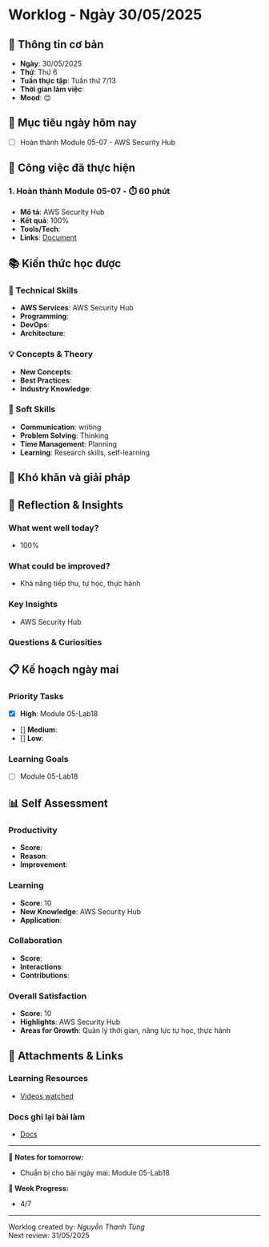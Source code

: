# Worklog - Ngày 30/05/2025

## 📅 Thông tin cơ bản
- **Ngày**: 30/05/2025
- **Thứ**: Thứ 6
- **Tuần thực tập**: Tuần thứ 7/13
- **Thời gian làm việc**: 
- **Mood**: 😊

## 🎯 Mục tiêu ngày hôm nay
- [ ] Hoàn thành Module 05-07 - AWS Security Hub

## 💼 Công việc đã thực hiện

### 1. Hoàn thành Module 05-07 - ⏱️ 60 phút
- **Mô tả**: AWS Security Hub
- **Kết quả**: 100%
- **Tools/Tech**: 
- **Links**: [Document](https://docs.google.com/document/d/1J0JhYCd2wl_N2dPYt4i9w2RQgrV9z5NLNntj5WvOvzc/edit?usp=sharing)

## 📚 Kiến thức học được

### 🔧 Technical Skills
- **AWS Services**: AWS Security Hub
- **Programming**: 
- **DevOps**: 
- **Architecture**: 

### 💡 Concepts & Theory
- **New Concepts**: 
- **Best Practices**: 
- **Industry Knowledge**: 

### 🤝 Soft Skills
- **Communication**: writing
- **Problem Solving**: Thinking
- **Time Management**: Planning
- **Learning**: Research skills, self-learning

## 🚧 Khó khăn và giải pháp

## 💭 Reflection & Insights

### What went well today?
- 100%

### What could be improved?
- Khả năng tiếp thu, tự học, thực hành

### Key Insights
- AWS Security Hub

### Questions & Curiosities

## 📋 Kế hoạch ngày mai

### Priority Tasks
- [x] **High**: Module 05-Lab18
- [] **Medium**: 
- [] **Low**: 

### Learning Goals
- [ ] Module 05-Lab18

## 📊 Self Assessment

### Productivity
- **Score**: 
- **Reason**: 
- **Improvement**: 

### Learning
- **Score**: 10
- **New Knowledge**: AWS Security Hub
- **Application**: 

### Collaboration
- **Score**: 
- **Interactions**: 
- **Contributions**: 

### Overall Satisfaction
- **Score**: 10
- **Highlights**: AWS Security Hub
- **Areas for Growth**: Quản lý thời gian, năng lực tự học, thực hành


## 📎 Attachments & Links

### Learning Resources
- [Videos watched](https://www.youtube.com/watch?v=clj2E0rNBEs&list=PLahN4TLWtox2a3vElknwzU_urND8hLn1i&index=156&pp=iAQB)

### Docs ghi lại bài làm
- [Docs](https://docs.google.com/document/d/1J0JhYCd2wl_N2dPYt4i9w2RQgrV9z5NLNntj5WvOvzc/edit?usp=sharing)

---

**📝 Notes for tomorrow:**
- Chuẩn bị cho bài ngày mai: Module 05-Lab18

**🎯 Week Progress:**
- 4/7

---
Worklog created by: *Nguyễn Thanh Tùng*  
Next review: 31/05/2025



